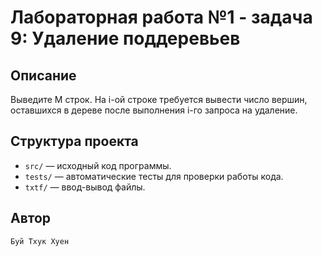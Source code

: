 # Лабораторная работа №1 - задача 9: Удаление поддеревьев

## Описание
Выведите M строк. На i-ой строке требуется вывести число вершин, оставшихся в дереве после выполнения i-го запроса на удаление.

## Структура проекта
- `src/` — исходный код программы.
- `tests/` — автоматические тесты для проверки работы кода.
- `txtf/` — ввод-вывод файлы.

## Автор
    Буй Тхук Хуен